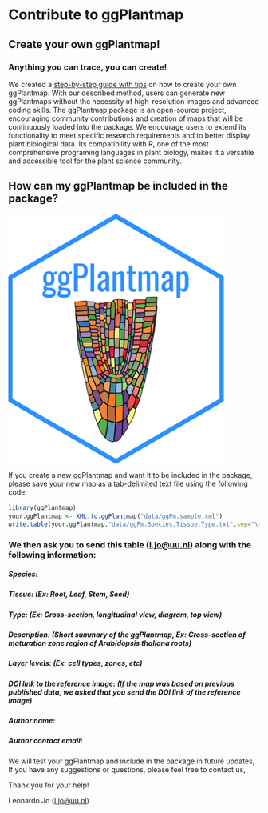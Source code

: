 
# Contribute to ggPlantmap

## Create your own ggPlantmap!

### Anything you can trace, you can create!

We created a [step-by-step guide with
tips](https://github.com/leonardojo/ggPlantmap/blob/main/guides/TutorialforXMLfile.pdf)
on how to create your own ggPlantmap. With our described method, users
can generate new ggPlantmaps without the necessity of high-resolution
images and advanced coding skills. The ggPlantmap package is an
open-source project, encouraging community contributions and creation of
maps that will be continuously loaded into the package. We encourage
users to extend its functionality to meet specific research requirements
and to better display plant biological data. Its compatibility with R,
one of the most comprehensive programing languages in plant biology,
makes it a versatile and accessible tool for the plant science
community.

## How can my ggPlantmap be included in the package?

<p>
<img src="https://github.com/leonardojo/ggPlantmap/blob/f7f426ecf5ee8f53a4603f125dcde6620c9f9edc/man/figures/hex.png" align="center" height="500"/>
</p>

If you create a new ggPlantmap and want it to be included in the
package, please save your new map as a tab-delimited text file using the
following code:

``` r
library(ggPlantmap)
your.ggPlantmap <- XML.to.ggPlantmap("data/ggPm.sample.xml")
write.table(your.ggPlantmap,"data/ggPm.Species.Tissue.Type.txt",sep="\t",col.names=T)
```

### We then ask you to send this table (<l.jo@uu.nl>) along with the following information:

##### Species:

##### Tissue: (Ex: Root, Leaf, Stem, Seed)

##### Type: (Ex: Cross-section, longitudinal view, diagram, top view)

##### Description: (Short summary of the ggPlantmap, Ex: Cross-section of maturation zone region of Arabidopsis thaliana roots)

##### Layer levels: (Ex: cell types, zones, etc)

##### DOI link to the reference image: (If the map was based on previous published data, we asked that you send the DOI link of the reference image)

##### Author name:

##### Author contact email:

We will test your ggPlantmap and include in the package in future
updates, If you have any suggestions or questions, please feel free to
contact us,

Thank you for your help!

Leonardo Jo (<l.jo@uu.nl>)
